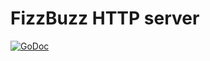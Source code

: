 # FizzBuzz HTTP server

[![GoDoc](https://godoc.org/github.com/msornay/lbc?status.svg)](http://godoc.org/github.com/msornay/lbc)

